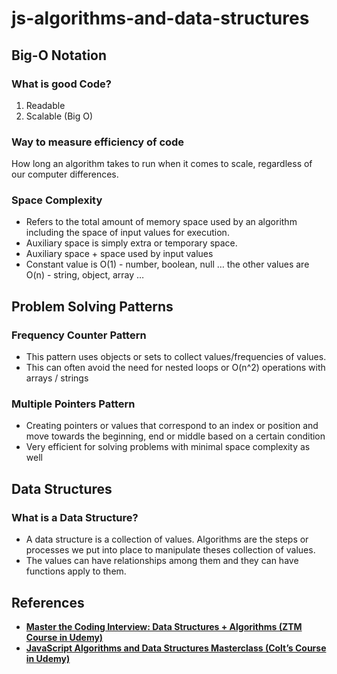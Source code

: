 # js-algorithms-and-data-structures

## Big-O Notation

### What is good Code?

1. Readable
2. Scalable (Big O)

### Way to measure efficiency of code

How long an algorithm takes to run when it comes to scale, regardless of our computer differences.

### Space Complexity

- Refers to the total amount of memory space used by an algorithm including the space of input values for execution.
- Auxiliary space is simply extra or temporary space.
- Auxiliary space + space used by input values
- Constant value is O(1) - number, boolean, null …
the other values are O(n) - string, object, array …

## Problem Solving Patterns

### Frequency Counter Pattern

- This pattern uses objects or sets to collect values/frequencies of values.
- This can often avoid the need for nested loops or O(n^2) operations with arrays / strings

### Multiple Pointers Pattern
- Creating pointers or values that correspond to an index or position and move towards the beginning, end or middle based on a certain condition
- Very efficient for solving problems with minimal space complexity as well

## Data Structures

### What is a Data Structure?

- A data structure is a collection of values. Algorithms are the steps or processes we put into place to manipulate theses collection of values.
- The values can have relationships among them and they can have functions apply to them.

## References

- **[Master the Coding Interview: Data Structures + Algorithms (ZTM Course in Udemy)](https://www.udemy.com/course/master-the-coding-interview-data-structures-algorithms/)**
- **[JavaScript Algorithms and Data Structures Masterclass (Colt’s Course in Udemy)](https://www.udemy.com/course/js-algorithms-and-data-structures-masterclass)**
